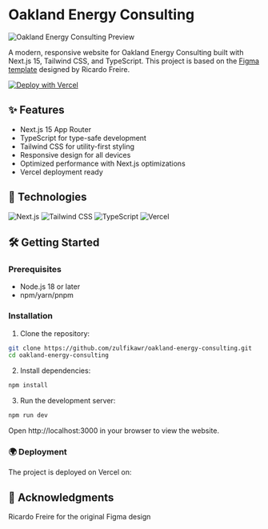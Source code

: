 # Oakland Energy Consulting

![Oakland Energy Consulting Preview](https://s3-figma-hubfile-images-production.figma.com/hub/file/carousel/img/8d78f2ba1022499a5206ee55d288925133f06010)

A modern, responsive website for Oakland Energy Consulting built with Next.js 15, Tailwind CSS, and TypeScript. This project is based on the [Figma template](https://www.figma.com/community/file/1286988416416005752/oakland-energy-solutions-full-website) designed by Ricardo Freire.

[![Deploy with Vercel](https://vercel.com/button)](https://vercel.com/new/clone?repository-url=https%3A%2F%2Fgithub.com%2Fzulfikawr%2Foakland-energy-consulting)

## ✨ Features

- Next.js 15 App Router
- TypeScript for type-safe development
- Tailwind CSS for utility-first styling
- Responsive design for all devices
- Optimized performance with Next.js optimizations
- Vercel deployment ready

## 🚀 Technologies

![Next.js](https://img.shields.io/badge/Next.js-15-black?logo=next.js&logoColor=white)
![Tailwind CSS](https://img.shields.io/badge/Tailwind_CSS-4-blue?logo=tailwind-css)
![TypeScript](https://img.shields.io/badge/TypeScript-5-blue?logo=typescript)
![Vercel](https://img.shields.io/badge/Vercel-Deployed-black?logo=vercel)

## 🛠️ Getting Started

### Prerequisites

- Node.js 18 or later
- npm/yarn/pnpm

### Installation

1. Clone the repository:
  ```bash
  git clone https://github.com/zulfikawr/oakland-energy-consulting.git
  cd oakland-energy-consulting
  ```

2. Install dependencies:
  ```bash
  npm install
  ```

3. Run the development server:
  ```bash
  npm run dev
  ```

Open http://localhost:3000 in your browser to view the website.

### 🌍 Deployment
The project is deployed on Vercel on:

## 🙏 Acknowledgments
Ricardo Freire for the original Figma design